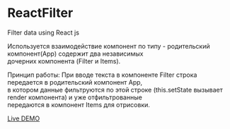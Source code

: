 # ReactFilter
Filter data using React js  

Используется взаимодействие компонент по типу - родительский компонент(App) содержит два независимых  
дочерних компонента (Filter и Items).  

Принцип работы: При вводе текста в компоненте Filter строка передается в родительский компонент App,  
в котором данные фильтруются по этой строке (this.setState вызывает render компонента) и уже отфильтрованные  
передаются в компонент Items для отрисовки.  
  
<a href="http://react.mpavelut.beget.tech/filter/">Live DEMO</a> 
